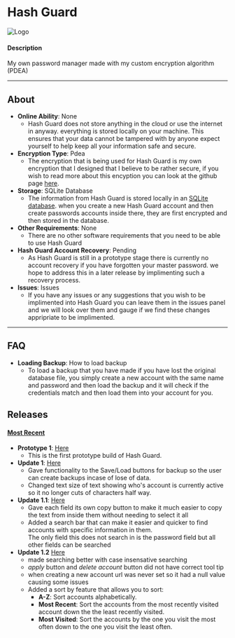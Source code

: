 # Hash Guard
![Logo](https://i.ibb.co/qysxSy7/password-manager-logo-small.png)
#### Description
 My own password manager made with my custom encryption algorithm (PDEA)

***

## About
- **Online Ability**: None
  - Hash Guard does not store anything in the cloud or use the internet in anyway. everything is stored locally on your machine. This ensures that your data cannot be tampered with by anyone expect yourself to help keep all your information safe and secure.
- **Encryption Type**: Pdea
  - The encryption that is being used for Hash Guard is my own encryption that I designed that I believe to be rather secure, if you wish to read more about this encyption you can look at the github page [here](https://github.com/DylanMcBean/PDEA-Encryption).
- **Storage**: SQLite Database
  - The information from Hash Guard is stored locally in an [SQLite database](https://sqlite.org/index.html). when you create a new Hash Guard account and then create passwords accounts inside there, they are first encrypted and then stored in the database.
- **Other Requirements**: None
  - There are no other software requirements that you need to be able to use Hash Guard
- **Hash Guard Account Recovery**: Pending
  - As Hash Guard is still in a prototype stage there is currently no account recovery if you have forgotten your master password. we hope to address this in a later release by implimenting such a recovery process.
- **Issues**: Issues
  - If you have any issues or any suggestions that you wish to be implimented into Hash Guard you can leave them in the issues panel and we will look over them and gauge if we find these changes appripriate to be implimented.
***

## FAQ
- **Loading Backup**: How to load backup
  - To load a backup that you have made if you have lost the original database file, you simply create a new account with the same name and password and then load the backup and it will check if the credentials match and then load them into your account for you.

## Releases 
#### [Most Recent](https://github.com/DylanMcBean/Hash-Guard/releases/tag/v3)
- **Prototype 1**: [Here](https://github.com/DylanMcBean/Hash-Guard/releases/tag/p1.0)
  - This is the first prototype build of Hash Guard.
- **Update 1**: [Here](https://github.com/DylanMcBean/Hash-Guard/releases/tag/v1)
  - Gave functionality to the Save/Load buttons for backup so the user can create backups incase of lose of data.
  - Changed text size of text showing who's account is currently active so it no longer cuts of characters half way.
- **Update 1.1**: [Here](https://github.com/DylanMcBean/Hash-Guard/releases/tag/V2)
  - Gave each field its own copy button to make it much easier to copy the text from inside them without needing to select it all
  - Added a search bar that can make it easier and quicker to find accounts with specific information in them.  
    The only field this does not search in is the password field but all other fields can be searched
- **Update 1.2** [Here](https://github.com/DylanMcBean/Hash-Guard/releases/tag/v3)
  - made searching better with case insensative searching
  - *apply* button and *delete account* button did not have correct tool tip
  - when creating a new account url was never set so it had a null value causing some issues
  - Added a sort by feature that allows you to sort:
	   - **A-Z**: Sort accounts alphabetically.
	   - **Most Recent**: Sort the accounts from the most recently visited account down the the least recently visited.
	   - **Most Visited**: Sort the accounts by the one you visit the most often down to the one you visit the least often.
